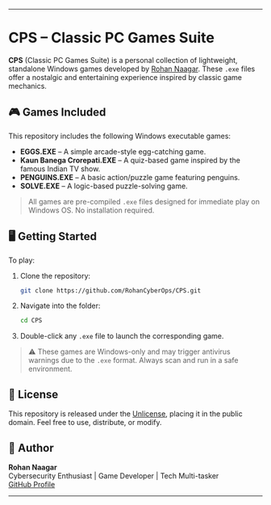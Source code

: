 
---

# CPS – Classic PC Games Suite

**CPS** (Classic PC Games Suite) is a personal collection of lightweight, standalone Windows games developed by [Rohan Naagar](https://github.com/RohanCyberOps). These `.exe` files offer a nostalgic and entertaining experience inspired by classic game mechanics.

## 🎮 Games Included

This repository includes the following Windows executable games:

- **EGGS.EXE** – A simple arcade-style egg-catching game.
- **Kaun Banega Crorepati.EXE** – A quiz-based game inspired by the famous Indian TV show.
- **PENGUINS.EXE** – A basic action/puzzle game featuring penguins.
- **SOLVE.EXE** – A logic-based puzzle-solving game.

> All games are pre-compiled `.exe` files designed for immediate play on Windows OS. No installation required.

## 🖥️ Getting Started

To play:

1. Clone the repository:
   ```bash
   git clone https://github.com/RohanCyberOps/CPS.git
   ```
2. Navigate into the folder:
   ```bash
   cd CPS
   ```
3. Double-click any `.exe` file to launch the corresponding game.

> ⚠️ These games are Windows-only and may trigger antivirus warnings due to the `.exe` format. Always scan and run in a safe environment.

## 📜 License

This repository is released under the [Unlicense](https://unlicense.org/), placing it in the public domain. Feel free to use, distribute, or modify.

## 👤 Author

**Rohan Naagar**  
Cybersecurity Enthusiast | Game Developer | Tech Multi-tasker  
[GitHub Profile](https://github.com/RohanCyberOps)

---

